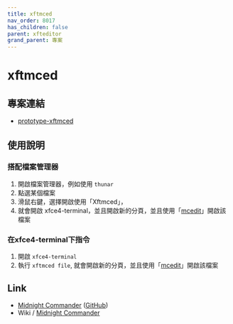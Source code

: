 ```yaml
---
title: xftmced
nav_order: 8017
has_children: false
parent: xfteditor
grand_parent: 專案
---
```


# xftmced


## 專案連結

* [prototype-xftmced](https://github.com/samwhelp/tool-xfteditor/tree/gh-pages/_demo/project/xfteditor/prototype/xftmced)


## 使用說明

### 搭配檔案管理器

1. 開啟檔案管理器，例如使用 `thunar`
2. 點選某個檔案
3. 滑鼠右鍵，選擇開啟使用「Xftmced」，
4. 就會開啟 xfce4-terminal，並且開啟新的分頁，並且使用「[mcedit](https://github.com/MidnightCommander/mc/tree/master/src/editor)」開啟該檔案

### 在xfce4-terminal下指令

1. 開啟 `xfce4-terminal`
2. 執行 `xftmced file`, 就會開啟新的分頁，並且使用「[mcedit](https://github.com/MidnightCommander/mc/tree/master/src/editor)」開啟該檔案


## Link

* [Midnight Commander](https://midnight-commander.org/) ([GitHub](https://github.com/MidnightCommander/mc))
* Wiki / [Midnight Commander](https://en.wikipedia.org/wiki/Midnight_Commander)
